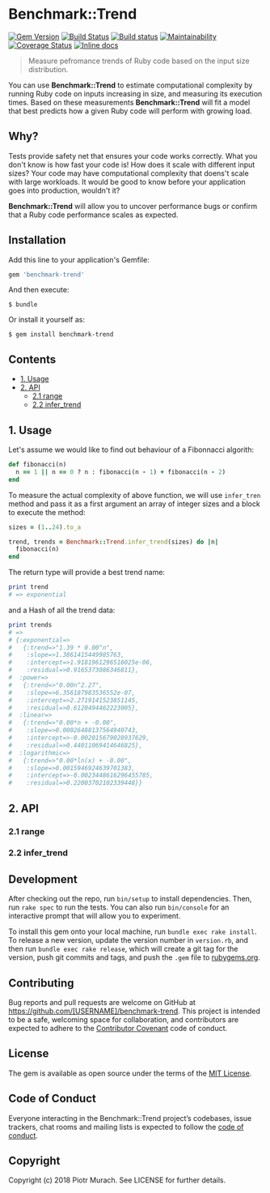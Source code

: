 # Benchmark::Trend

[![Gem Version](https://badge.fury.io/rb/benchmark-trend.svg)][gem]
[![Build Status](https://secure.travis-ci.org/piotrmurach/benchmark-trend.svg?branch=master)][travis]
[![Build status](https://ci.appveyor.com/api/projects/status/798apneaa8ixg5dk?svg=true)][appveyor]
[![Maintainability](https://api.codeclimate.com/v1/badges/782faa4a8a4662c86792/maintainability)][codeclimate]
[![Coverage Status](https://coveralls.io/repos/github/piotrmurach/benchmark-trend/badge.svg?branch=master)][coverage]
[![Inline docs](http://inch-ci.org/github/piotrmurach/benchmark-trend.svg?branch=master)][inchpages]

[gem]: http://badge.fury.io/rb/benchmark-trend
[travis]: http://travis-ci.org/piotrmurach/benchmark-trend
[appveyor]: https://ci.appveyor.com/project/piotrmurach/benchmark-trend
[codeclimate]: https://codeclimate.com/github/piotrmurach/benchmark-trend/maintainability
[coverage]: https://coveralls.io/github/piotrmurach/benchmark-trend?branch=master
[inchpages]: http://inch-ci.org/github/piotrmurach/benchmark-trend

> Measure pefromance trends of Ruby code based on the input size distribution.

You can use **Benchmark::Trend** to estimate computational complexity by running Ruby code on inputs increasing in size, and measuring its execution times. Based on these measurements **Benchmark::Trend** will fit a model that best predicts how a given Ruby code will perform with growing load.

## Why?

Tests provide safety net that ensures your code works correctly. What you don't know is how fast your code is! How does it scale with different input sizes? Your code may have computational complexity that doens't scale with large workloads. It would be good to know before your application goes into production, wouldn't it?

**Benchmark::Trend** will allow you to uncover performance bugs or confirm that a Ruby code performance scales as expected.

## Installation

Add this line to your application's Gemfile:

```ruby
gem 'benchmark-trend'
```

And then execute:

    $ bundle

Or install it yourself as:

    $ gem install benchmark-trend

## Contents

* [1. Usage](#1-usage)
* [2. API](#2--api)
  * [2.1 range](#21-range)
  * [2.2 infer_trend](#22-infer_trend)

## 1. Usage

Let's assume we would like to find out behaviour of a Fibonnacci algorith:

```ruby
def fibonacci(n)
  n == 1 || n == 0 ? n : fibonacci(n - 1) + fibonacci(n - 2)
end
```

To measure the actual complexity of above function, we will use `infer_tren` method and pass it as a first argument an array of integer sizes and a block to execute the method:

```ruby
sizes = (1..24).to_a

trend, trends = Benchmark::Trend.infer_trend(sizes) do |n|
  fibonacci(n)
end
```

The return type will provide a best trend name:

```ruby
print trend
# => exponential
```

and a Hash of all the trend data:

```ruby
print trends
# =>
# {:exponential=>
#   {:trend=>"1.39 * 0.00^n",
#    :slope=>1.3861415449985763,
#    :intercept=>1.9181961296516025e-06,
#    :residual=>0.9165373086346811},
#  :power=>
#   {:trend=>"0.00n^2.27",
#    :slope=>6.356187983536552e-07,
#    :intercept=>2.2719141523851145,
#    :residual=>0.6120494462223005},
#  :linear=>
#   {:trend=>"0.00*n + -0.00",
#    :slope=>0.00026488137564940743,
#    :intercept=>-0.002015679028937629,
#    :residual=>0.44011069414646825},
#  :logarithmic=>
#   {:trend=>"0.00*ln(x) + -0.00",
#    :slope=>0.0015946924639701383,
#    :intercept=>-0.0023448616296455785,
#    :residual=>0.22003702102339448}}
```
## 2. API

### 2.1 range

### 2.2 infer_trend

## Development

After checking out the repo, run `bin/setup` to install dependencies. Then, run `rake spec` to run the tests. You can also run `bin/console` for an interactive prompt that will allow you to experiment.

To install this gem onto your local machine, run `bundle exec rake install`. To release a new version, update the version number in `version.rb`, and then run `bundle exec rake release`, which will create a git tag for the version, push git commits and tags, and push the `.gem` file to [rubygems.org](https://rubygems.org).

## Contributing

Bug reports and pull requests are welcome on GitHub at https://github.com/[USERNAME]/benchmark-trend. This project is intended to be a safe, welcoming space for collaboration, and contributors are expected to adhere to the [Contributor Covenant](http://contributor-covenant.org) code of conduct.

## License

The gem is available as open source under the terms of the [MIT License](https://opensource.org/licenses/MIT).

## Code of Conduct

Everyone interacting in the Benchmark::Trend project’s codebases, issue trackers, chat rooms and mailing lists is expected to follow the [code of conduct](https://github.com/piotrmurach/benchmark-trend/blob/master/CODE_OF_CONDUCT.md).

## Copyright

Copyright (c) 2018 Piotr Murach. See LICENSE for further details.
